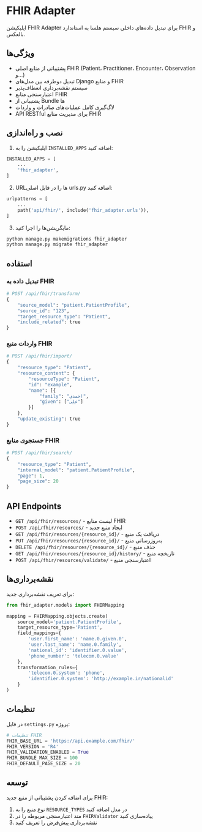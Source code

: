 # FHIR Adapter

اپلیکیشن FHIR Adapter برای تبدیل داده‌های داخلی سیستم هلسا به استاندارد FHIR و بالعکس.

## ویژگی‌ها

- پشتیبانی از منابع اصلی FHIR (Patient، Practitioner، Encounter، Observation و...)
- تبدیل دوطرفه بین مدل‌های Django و منابع FHIR
- سیستم نقشه‌برداری انعطاف‌پذیر
- اعتبارسنجی منابع FHIR
- پشتیبانی از Bundle ها
- لاگ‌گیری کامل عملیات‌های صادرات و واردات
- API RESTful برای مدیریت منابع FHIR

## نصب و راه‌اندازی

1. اپلیکیشن را به `INSTALLED_APPS` اضافه کنید:
```python
INSTALLED_APPS = [
    ...
    'fhir_adapter',
]
```

2. URLها را در فایل اصلی urls.py اضافه کنید:
```python
urlpatterns = [
    ...
    path('api/fhir/', include('fhir_adapter.urls')),
]
```

3. مایگریشن‌ها را اجرا کنید:
```bash
python manage.py makemigrations fhir_adapter
python manage.py migrate fhir_adapter
```

## استفاده

### تبدیل داده به FHIR

```python
# POST /api/fhir/transform/
{
    "source_model": "patient.PatientProfile",
    "source_id": "123",
    "target_resource_type": "Patient",
    "include_related": true
}
```

### واردات منبع FHIR

```python
# POST /api/fhir/import/
{
    "resource_type": "Patient",
    "resource_content": {
        "resourceType": "Patient",
        "id": "example",
        "name": [{
            "family": "احمدی",
            "given": ["علی"]
        }]
    },
    "update_existing": true
}
```

### جستجوی منابع FHIR

```python
# POST /api/fhir/search/
{
    "resource_type": "Patient",
    "internal_model": "patient.PatientProfile",
    "page": 1,
    "page_size": 20
}
```

## API Endpoints

- `GET /api/fhir/resources/` - لیست منابع FHIR
- `POST /api/fhir/resources/` - ایجاد منبع جدید
- `GET /api/fhir/resources/{resource_id}/` - دریافت یک منبع
- `PUT /api/fhir/resources/{resource_id}/` - به‌روزرسانی منبع
- `DELETE /api/fhir/resources/{resource_id}/` - حذف منبع
- `GET /api/fhir/resources/{resource_id}/history/` - تاریخچه منبع
- `POST /api/fhir/resources/validate/` - اعتبارسنجی منبع

## نقشه‌برداری‌ها

برای تعریف نقشه‌برداری جدید:

```python
from fhir_adapter.models import FHIRMapping

mapping = FHIRMapping.objects.create(
    source_model='patient.PatientProfile',
    target_resource_type='Patient',
    field_mappings={
        'user.first_name': 'name.0.given.0',
        'user.last_name': 'name.0.family',
        'national_id': 'identifier.0.value',
        'phone_number': 'telecom.0.value'
    },
    transformation_rules={
        'telecom.0.system': 'phone',
        'identifier.0.system': 'http://example.ir/nationalid'
    }
)
```

## تنظیمات

در فایل `settings.py` پروژه:

```python
# تنظیمات FHIR
FHIR_BASE_URL = 'https://api.example.com/fhir/'
FHIR_VERSION = 'R4'
FHIR_VALIDATION_ENABLED = True
FHIR_BUNDLE_MAX_SIZE = 100
FHIR_DEFAULT_PAGE_SIZE = 20
```

## توسعه

برای اضافه کردن پشتیبانی از منبع جدید FHIR:

1. نوع منبع را به `RESOURCE_TYPES` در مدل اضافه کنید
2. متد اعتبارسنجی مربوطه را در `FHIRValidator` پیاده‌سازی کنید
3. نقشه‌برداری پیش‌فرض را تعریف کنید